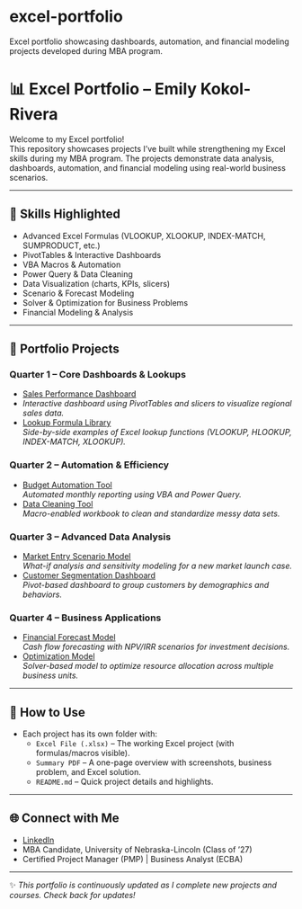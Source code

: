 # excel-portfolio
Excel portfolio showcasing dashboards, automation, and financial modeling projects developed during MBA program.

# 📊 Excel Portfolio – Emily Kokol-Rivera

Welcome to my Excel portfolio!  
This repository showcases projects I’ve built while strengthening my Excel skills during my MBA program. The projects demonstrate data analysis, dashboards, automation, and financial modeling using real-world business scenarios.  

---

## 🔑 Skills Highlighted
- Advanced Excel Formulas (VLOOKUP, XLOOKUP, INDEX-MATCH, SUMPRODUCT, etc.)
- PivotTables & Interactive Dashboards
- VBA Macros & Automation
- Power Query & Data Cleaning
- Data Visualization (charts, KPIs, slicers)
- Scenario & Forecast Modeling
- Solver & Optimization for Business Problems
- Financial Modeling & Analysis

---

## 📂 Portfolio Projects

### Quarter 1 – Core Dashboards & Lookups
- [Sales Performance Dashboard](https://github.com/emilyannKR/excel-portfolio/blob/main/Sales%20Performance%20Dashboard-%20Q1.xlsx)
- *Interactive dashboard using PivotTables and slicers to visualize regional sales data.*
- [Lookup Formula Library](Quarter-1-Core/Lookup-Formula-Library)  
  *Side-by-side examples of Excel lookup functions (VLOOKUP, HLOOKUP, INDEX-MATCH, XLOOKUP).*

### Quarter 2 – Automation & Efficiency
- [Budget Automation Tool](Quarter-2-Automation/Budget-Automation)  
  *Automated monthly reporting using VBA and Power Query.*  
- [Data Cleaning Tool](Quarter-2-Automation/Data-Cleaning-Tool)  
  *Macro-enabled workbook to clean and standardize messy data sets.*

### Quarter 3 – Advanced Data Analysis
- [Market Entry Scenario Model](Quarter-3-Analysis/Market-Entry-Model)  
  *What-if analysis and sensitivity modeling for a new market launch case.*  
- [Customer Segmentation Dashboard](Quarter-3-Analysis/Segmentation-Dashboard)  
  *Pivot-based dashboard to group customers by demographics and behaviors.*

### Quarter 4 – Business Applications
- [Financial Forecast Model](Quarter-4-Business/Financial-Forecast-Model)  
  *Cash flow forecasting with NPV/IRR scenarios for investment decisions.*  
- [Optimization Model](Quarter-4-Business/Optimization-Model)  
  *Solver-based model to optimize resource allocation across multiple business units.*

---

## 📑 How to Use
- Each project has its own folder with:
  - `Excel File (.xlsx)` – The working Excel project (with formulas/macros visible).
  - `Summary PDF` – A one-page overview with screenshots, business problem, and Excel solution.
  - `README.md` – Quick project details and highlights.

---

## 🌐 Connect with Me
- [LinkedIn](https://www.linkedin.com/in/emily-kokol-rivera-pmp/)  
- MBA Candidate, University of Nebraska-Lincoln (Class of ’27)  
- Certified Project Manager (PMP) | Business Analyst (ECBA)  

---

✨ *This portfolio is continuously updated as I complete new projects and courses. Check back for updates!*
